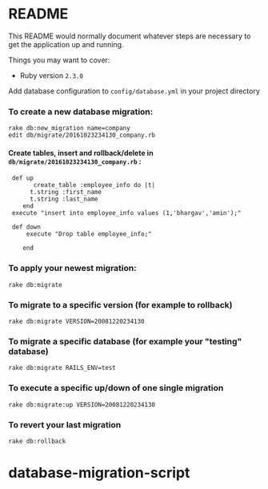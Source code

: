 # README

This README would normally document whatever steps are necessary to get the
application up and running.

Things you may want to cover:

* Ruby version `2.3.0`

Add database configuration to `config/database.yml` in your project directory 

### To create a new database migration:

    rake db:new_migration name=company
    edit db/migrate/20161023234130_company.rb

#### Create tables, insert and rollback/delete in `db/migrate/20161023234130_company.rb` :

```
 def up
	   create_table :employee_info do |t|
      t.string :first_name
      t.string :last_name
    end
 execute "insert into employee_info values (1,'bhargav','amin');"

 def down
	 execute "Drop table employee_info;"

	end
```

### To apply your newest migration:

    rake db:migrate

### To migrate to a specific version (for example to rollback)

    rake db:migrate VERSION=20081220234130

### To migrate a specific database (for example your "testing" database)

    rake db:migrate RAILS_ENV=test

### To execute a specific up/down of one single migration

    rake db:migrate:up VERSION=20081220234130

### To revert your last migration

    rake db:rollback


# database-migration-script
